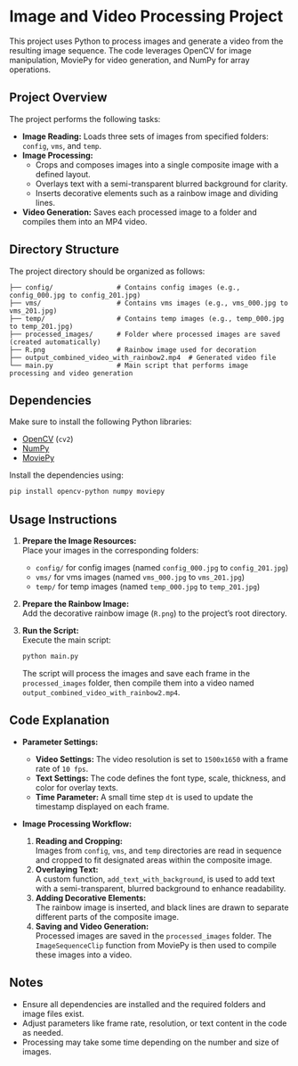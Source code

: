 # Image and Video Processing Project

This project uses Python to process images and generate a video from the resulting image sequence. The code leverages OpenCV for image manipulation, MoviePy for video generation, and NumPy for array operations.

## Project Overview

The project performs the following tasks:
- **Image Reading:** Loads three sets of images from specified folders: `config`, `vms`, and `temp`.
- **Image Processing:**  
  - Crops and composes images into a single composite image with a defined layout.
  - Overlays text with a semi-transparent blurred background for clarity.
  - Inserts decorative elements such as a rainbow image and dividing lines.
- **Video Generation:** Saves each processed image to a folder and compiles them into an MP4 video.

## Directory Structure

The project directory should be organized as follows:
```
├── config/                # Contains config images (e.g., config_000.jpg to config_201.jpg)
├── vms/                   # Contains vms images (e.g., vms_000.jpg to vms_201.jpg)
├── temp/                  # Contains temp images (e.g., temp_000.jpg to temp_201.jpg)
├── processed_images/      # Folder where processed images are saved (created automatically)
├── R.png                  # Rainbow image used for decoration
├── output_combined_video_with_rainbow2.mp4  # Generated video file
└── main.py                # Main script that performs image processing and video generation
```

## Dependencies

Make sure to install the following Python libraries:
- [OpenCV](https://opencv.org/) (`cv2`)
- [NumPy](https://numpy.org/)
- [MoviePy](https://zulko.github.io/moviepy/)

Install the dependencies using:
```bash
pip install opencv-python numpy moviepy
```

## Usage Instructions

1. **Prepare the Image Resources:**  
   Place your images in the corresponding folders:
   - `config/` for config images (named `config_000.jpg` to `config_201.jpg`)
   - `vms/` for vms images (named `vms_000.jpg` to `vms_201.jpg`)
   - `temp/` for temp images (named `temp_000.jpg` to `temp_201.jpg`)

2. **Prepare the Rainbow Image:**  
   Add the decorative rainbow image (`R.png`) to the project’s root directory.

3. **Run the Script:**  
   Execute the main script:
   ```bash
   python main.py
   ```
   The script will process the images and save each frame in the `processed_images` folder, then compile them into a video named `output_combined_video_with_rainbow2.mp4`.

## Code Explanation

- **Parameter Settings:**
  - **Video Settings:** The video resolution is set to `1500x1650` with a frame rate of `10 fps`.
  - **Text Settings:** The code defines the font type, scale, thickness, and color for overlay texts.
  - **Time Parameter:** A small time step `dt` is used to update the timestamp displayed on each frame.

- **Image Processing Workflow:**
  1. **Reading and Cropping:**  
     Images from `config`, `vms`, and `temp` directories are read in sequence and cropped to fit designated areas within the composite image.
  2. **Overlaying Text:**  
     A custom function, `add_text_with_background`, is used to add text with a semi-transparent, blurred background to enhance readability.
  3. **Adding Decorative Elements:**  
     The rainbow image is inserted, and black lines are drawn to separate different parts of the composite image.
  4. **Saving and Video Generation:**  
     Processed images are saved in the `processed_images` folder. The `ImageSequenceClip` function from MoviePy is then used to compile these images into a video.

## Notes

- Ensure all dependencies are installed and the required folders and image files exist.
- Adjust parameters like frame rate, resolution, or text content in the code as needed.
- Processing may take some time depending on the number and size of images.
